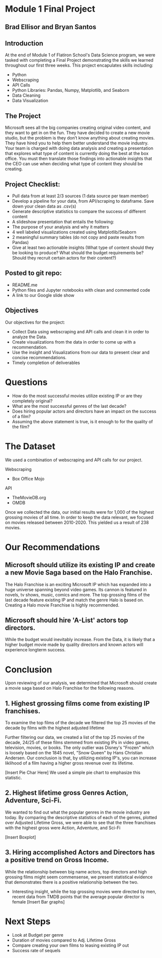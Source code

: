 # Module 1 Final Project

## Brad Ellisor and Bryan Santos

## Introduction

At the end of Module 1 of Flatiron School's Data Science program, we were tasked with completing a Final Project demonstrating the skills we learned throughout our first three weeks. This project encapulates skills including:

* Python
* Webscraping
* API Calls
* Python Libraries: Pandas, Numpy, Matplotlib, and Seaborn
* Data Cleaning
* Data Visualization

## The Project

Microsoft sees all the big companies creating original video content, and they want to get in on the fun. They have decided to create a new movie studio, but the problem is they don’t know anything about creating movies. They have hired you to help them better understand the movie industry.
Your team is charged with doing data analysis and creating a presentation that explores what type of content is currently doing the best at the box office. You must then translate those findings into actionable insights that the CEO can use when deciding what type of content they should be creating.

## Project Checklist:

- Pull data from at least 2/3 sources (1 data source per team member)
- Develop a pipeline for your data, from API/scraping to dataframe. Save down your clean data as .csv(s)
- Generate descriptive statistics to compare the success of different content 
- A slideshow presentation that entails the following:
- The purpose of your analysis and why it matters
- 4 well labeled visualizations created using Matplotlib/Seaborn
- 2 meaningful summary tables (do not copy and paste results from Pandas)
- Give at least two actionable insights (What type of content should they be looking to
produce? What should the budget requirements be? Should they recruit certain actors for their content?)

## Posted to git repo:
- README.me
- Python files and Jupyter notebooks with clean and commented code 
- A link to our Google slide show



## Objectives

Our objectives for the project:

* Collect Data using webscraping and API calls and clean it in order to analyze the Data.
* Create visualizations from the data in order to come up with a recommendation.
* Use the insight and Visualizations from our data to present clear and concise recommendations.
* Timely completion of deliverables

# Questions 
* How do the most successful movies utilize existing IP or are they completely original?
* What are the most successful genres of the last decade?
* Does hiring popular actors and directors have an impact on the success of a film?
* Assuming the above statement is true, is it enough to for the quality of the film?

# The Dataset
We used a combination of webscraping and API calls for our project. 

Webscraping
* Box Office Mojo

API
 * TheMovieDB.org
 * OMDB

Once we collected the data, our initial results were for 1,000 of the highest grossing movies of all time. In order to keep the data relevant, we focused on movies released between 2010-2020. This yielded us a result of 238 movies. 

# Our Recommendations

## Microsoft should utilize its existing IP and create a new Movie Saga based on the Halo Franchise.
The Halo Franchise is an exciting Microsoft IP which has expanded into a huge universe spanning beyond video games. Its cannon is featured in novels, tv shows, music, comics and more. The top grossing films of the last decade feature existing IP and match the genre Halo is based on. Creating a Halo movie Franchise is highly recommended.

## Microsoft should hire 'A-List' actors top directors.
While the budget would inevitably increase. From the Data, it is likely that a higher budget movie made by quality directors and known actors will experience longterm success.

# Conclusion

Upon reviewing of our analysis, we determined that Microsoft should create a movie saga based on Halo Franchise for the following reasons.

## 1. Highest grossing films come from existing IP franchises.
To examine the top films of the decade we filtered the top 25 movies of the decade by films with the highest adjusted lifetime 

Further filtering our data, we created a list of the top 25 movies of the decade, 24/25 of these films stemmed from existing IPs in video games, television, movies, or books. The only outlier was Disney's "Frozen" which is loosely based on the 1845 novel, "Snow Queen" by Hans Christian Andersen. Our conclusion is that, by utilizing existing IP's, you can increase liklihood of a film having a higher gross revenue over its lifetime.

[Insert Pie Char Here]
We used a simple pie chart to emphasize this statistic.

## 2. Highest lifetime gross  Genres Action, Adventure, Sci-Fi.

We wanted to find out what the popular genres in the movie industry are today. By comparing the descriptive statistics of each of the genres, plotted over Adjusted Lifetime Gross, we were able to see that the three franchises with the highest gross were Action, Adventure, and Sci-Fi

[Insert Boxplot]

## 3. Hiring accomplished Actors and Directors has a positive trend on Gross Income.
While the relationship between big name actors, top directors and high grossing films might seem commensense, we present statistical evidence that demonstrates there is a positive relationship between the two. 

* Interesting insight, while the top grossing movies were directed by men, recent data from TMDB points that the average popular director is female
[Insert Bar graphs]


# Next Steps

* Look at Budget per genre
* Duration of movies compared to Adj. Lifetime Gross
* Compare creating your own films to leasing existing IP out 
* Success rate of sequels